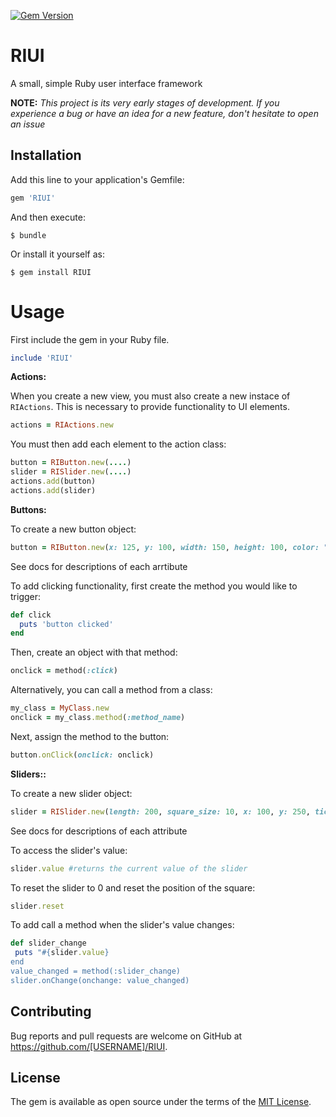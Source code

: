 [![Gem Version](https://badge.fury.io/rb/RIUI.svg)](https://badge.fury.io/rb/RIUI)
# RIUI

A small, simple Ruby user interface framework

**NOTE:** *This project is its very early stages of development. If you experience a bug or have an idea for a new feature, don't hesitate to open an issue*

## Installation

Add this line to your application's Gemfile:

```ruby
gem 'RIUI'
```

And then execute:

    $ bundle

Or install it yourself as:

    $ gem install RIUI

# Usage

First include the gem in your Ruby file.
```rb
include 'RIUI'
```

**Actions:**

When you create a new view, you must also create a new instace of `RIActions`. This is necessary to provide functionality to UI elements.
```rb
actions = RIActions.new
```
You must then add each element to the action class:
```rb
button = RIButton.new(....)
slider = RISlider.new(....)
actions.add(button)
actions.add(slider)
```

**Buttons:**

To create a new button object:
```rb
button = RIButton.new(x: 125, y: 100, width: 150, height: 100, color: "green", hover_color: "blue")
```

See docs for descriptions of each arrtibute

To add clicking functionality, first create the method you would like to trigger:
```rb
def click
  puts 'button clicked'
end
 ```
 Then, create an object with that method:
 ```rb
 onclick = method(:click)
 ```
 Alternatively, you can call a method from a class:
 ```rb
 my_class = MyClass.new
 onclick = my_class.method(:method_name)
 ```
 Next, assign the method to the button:
 ```rb
 button.onClick(onclick: onclick)
 ```
 
 **Sliders::**
 
 To create a new slider object:
 ```rb
 slider = RISlider.new(length: 200, square_size: 10, x: 100, y: 250, ticks: 20)
 ```
 
 See docs for descriptions of each attribute
 
 To access the slider's value:
 ```rb
 slider.value #returns the current value of the slider
 ```
 To reset the slider to 0 and reset the position of the square:
 ```rb
 slider.reset
 ```
 To add call a method when the slider's value changes:
 ```rb
 def slider_change
  puts "#{slider.value}
 end
 value_changed = method(:slider_change)
 slider.onChange(onchange: value_changed)
 ```
 

## Contributing

Bug reports and pull requests are welcome on GitHub at https://github.com/[USERNAME]/RIUI.

## License

The gem is available as open source under the terms of the [MIT License](https://opensource.org/licenses/MIT).

